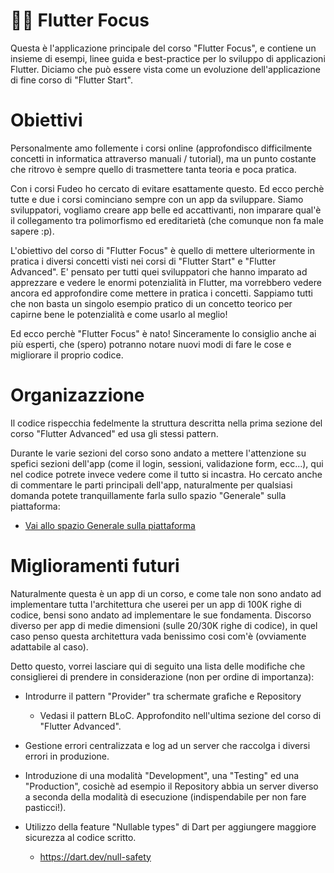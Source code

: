 # 🕵️‍♂️ Flutter Focus

Questa è l'applicazione principale del corso "Flutter Focus", e contiene un insieme di esempi, linee guida e best-practice per lo sviluppo di applicazioni Flutter. Diciamo che può essere vista come un evoluzione dell'applicazione di fine corso di "Flutter Start".

# Obiettivi

Personalmente amo follemente i corsi online (approfondisco difficilmente concetti in informatica attraverso manuali / tutorial), ma un punto costante che ritrovo è sempre quello di trasmettere tanta teoria e poca pratica.

Con i corsi Fudeo ho cercato di evitare esattamente questo. Ed ecco perchè tutte e due i corsi cominciano sempre con un app da sviluppare. Siamo sviluppatori, vogliamo creare app belle ed accattivanti, non imparare qual'è il collegamento tra polimorfismo ed ereditarietà (che comunque non fa male sapere :p).

L'obiettivo del corso di "Flutter Focus" è quello di mettere ulteriormente in pratica i diversi concetti visti nei corsi di "Flutter Start" e "Flutter Advanced". E' pensato per tutti quei sviluppatori che hanno imparato ad apprezzare e vedere le enormi potenzialità in Flutter, ma vorrebbero vedere ancora ed approfondire come mettere in pratica i concetti. Sappiamo tutti che non basta un singolo esempio pratico di un concetto teorico per capirne bene le potenzialità e come usarlo al meglio!

Ed ecco perchè "Flutter Focus" è nato! Sinceramente lo consiglio anche ai più esperti, che (spero) potranno notare nuovi modi di fare le cose e migliorare il proprio codice.

# Organizazzione

Il codice rispecchia fedelmente la struttura descritta nella prima sezione del corso "Flutter Advanced" ed usa gli stessi pattern.

Durante le varie sezioni del corso sono andato a mettere l'attenzione su spefici sezioni dell'app (come il login, sessioni, validazione form, ecc...), qui nel codice potrete invece vedere come il tutto si incastra. Ho cercato anche di commentare le parti principali dell'app, naturalmente per qualsiasi domanda potete tranquillamente farla sullo spazio "Generale" sulla piattaforma:
- [Vai allo spazio Generale sulla piattaforma](https://edu.fudeo.it/app/space/3c2217d4-1171-4a2e-815d-6d583cf0ade8)

# Miglioramenti futuri

Naturalmente questa è un app di un corso, e come tale non sono andato ad implementare tutta l'architettura che userei per un app di 100K righe di codice, bensi sono andato ad implementare le sue fondamenta. Discorso diverso per app di medie dimensioni (sulle 20/30K righe di codice), in quel caso penso questa architettura vada benissimo cosi com'è (ovviamente adattabile al caso).

Detto questo, vorrei lasciare qui di seguito una lista delle modifiche che consiglierei di prendere in considerazione (non per ordine di importanza):

- Introdurre il pattern "Provider" tra schermate grafiche e Repository
    - Vedasi il pattern BLoC. Approfondito nell'ultima sezione del corso di "Flutter Advanced".

- Gestione errori centralizzata e log ad un server che raccolga i diversi errori in produzione.

- Introduzione di una modalità "Development", una "Testing" ed una "Production", cosichè ad esempio il Repository abbia un server diverso a seconda della modalità di esecuzione (indispendabile per non fare pasticci!).

- Utilizzo della feature "Nullable types" di Dart per aggiungere maggiore sicurezza al codice scritto.
    - https://dart.dev/null-safety